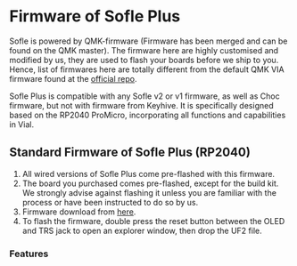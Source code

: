 # Firmware of Sofle Plus

Sofle is powered by QMK-firmware (Firmware has been merged and can be found on the QMK master). The firmware here are highly customised and modified by us, they are used to flash your boards before we ship to you. Hence, list of firmwares here are totally different from the default QMK VIA firmware found at the [official repo](https://qmk.fm/keyboards/). 

Sofle Plus is compatible with any Sofle v2 or v1 firmware, as well as Choc firmware, but not with firmware from Keyhive. It is specifically designed based on the RP2040 ProMicro, incorporating all functions and capabilities in Vial. 

## Standard Firmware of Sofle Plus (RP2040)
1. All wired versions of Sofle Plus come pre-flashed with this firmware.
2. The board you purchased comes pre-flashed, except for the build kit. We strongly advise against flashing it unless you are familiar with the process or have been instructed to do so by us.
3. Firmware download from [here](unknown).
4. To flash the firmware, double press the reset button between the OLED and TRS jack to open an explorer window, then drop the UF2 file.

### Features


